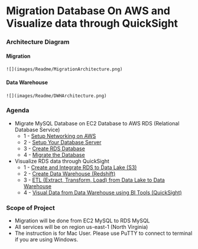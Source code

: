# Migration Database On AWS and Visualize data through QuickSight

### Architecture Diagram
#### Migration
    ![](images/Readme/MigrationArchitecture.png)
#### Data Warehouse
    ![](images/Readme/DWHArchitecture.png)

### Agenda
* Migrate MySQL Database on EC2 Database to AWS RDS (Relational Database Service)
    * 1 - [Setup Networking on AWS](docs/Migration/SetupNetworking.md)
    * 2 - [Setup Your Database Server](docs/Migration/SetupEC2.md)
    * 3 - [Create RDS Database](docs/Migration/CreateRDS.md)
    * 4 - [Migrate the Database](docs/Migration/MigrateDB.md)
* Visualize RDS data through QuickSight
    * 1 - [Create and Integrate RDS to Data Lake (S3)](docs/Visualization/IntegrateRDStoDataLake.md)
    * 2 - [Create Data Warehouse (Redshift)](docs/Visualization/DWH.md)
    * 3 - [ETL (Extract, Transform, Load) from Data Lake to Data Warehouse](docs/Visualization/ETL.md)
    * 4 - [Visual Data from Data Warehouse using BI Tools (QuickSight)](docs/Visualization/Visualize.md)

### Scope of Project
* Migration will be done from EC2 MySQL to RDS MySQL
* All services will be on region us-east-1 (North Virginia)
* The instruction is for Mac User. Please use PuTTY to connect to terminal if you are using Windows.